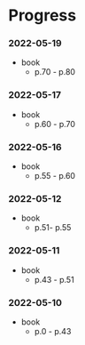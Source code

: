# Progress

### 2022-05-19
- book
	- p.70 - p.80
	
### 2022-05-17
- book
	- p.60 - p.70
	
### 2022-05-16
- book
	- p.55 - p.60

### 2022-05-12
- book
	- p.51- p.55

### 2022-05-11
- book
	- p.43 - p.51
	
### 2022-05-10
- book
	- p.0 - p.43
